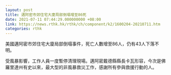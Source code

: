 ```yaml
---
layout: post
title: 邁阿密市郊住宅大廈局部倒塌增至86死
date: 2021-07-11 07:44:29.000000000 +08:00
link: https://news.rthk.hk/rthk/ch/component/k2/1600204-20210711.htm
categories: rthk
---
```


美國邁阿密市郊住宅大廈局部倒塌事件，死亡人數增至86人，仍有43人下落不明。

受風暴影響，工作人員一度暫停清理現場。邁阿密戴德縣縣長卡瓦形容，今次是佛羅里達州有史以來，最大型的非風暴救災工作，感謝所有參與救援行動的人。
